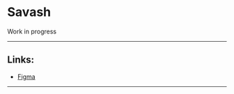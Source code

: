 # Savash
Work in progress
<hr>
<h2>Links:</h2>
<ul>
  <li><a href="https://www.figma.com/design/QrCmmimRws11mmb3f3RB76/Savash">Figma</li>
</ul>
<hr>
